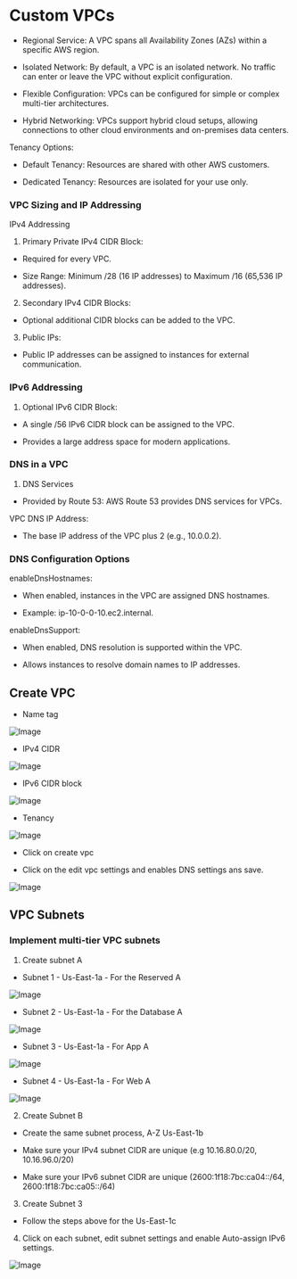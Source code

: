 # Custom VPCs

- Regional Service: A VPC spans all Availability Zones (AZs) within a specific AWS region.

- Isolated Network: By default, a VPC is an isolated network. No traffic can enter or leave the VPC without explicit configuration.

- Flexible Configuration: VPCs can be configured for simple or complex multi-tier architectures.

- Hybrid Networking: VPCs support hybrid cloud setups, allowing connections to other cloud environments and on-premises data centers.

Tenancy Options:

- Default Tenancy: Resources are shared with other AWS customers.

- Dedicated Tenancy: Resources are isolated for your use only.


### VPC Sizing and IP Addressing

IPv4 Addressing

1. Primary Private IPv4 CIDR Block:

- Required for every VPC.

- Size Range: Minimum /28 (16 IP addresses) to Maximum /16 (65,536 IP addresses).

2. Secondary IPv4 CIDR Blocks:

- Optional additional CIDR blocks can be added to the VPC.

3. Public IPs:

- Public IP addresses can be assigned to instances for external communication.

### IPv6 Addressing

1. Optional IPv6 CIDR Block:

- A single /56 IPv6 CIDR block can be assigned to the VPC.

- Provides a large address space for modern applications.

### DNS in a VPC

1. DNS Services

- Provided by Route 53: AWS Route 53 provides DNS services for VPCs.

VPC DNS IP Address:

- The base IP address of the VPC plus 2 (e.g., 10.0.0.2).

### DNS Configuration Options

enableDnsHostnames:

- When enabled, instances in the VPC are assigned DNS hostnames.

- Example: ip-10-0-0-10.ec2.internal.

enableDnsSupport:

- When enabled, DNS resolution is supported within the VPC.

- Allows instances to resolve domain names to IP addresses.


## Create VPC

- Name tag

![Image](https://github.com/user-attachments/assets/f988ff37-ba8f-4665-a153-31a45019c7d7)

- IPv4 CIDR

![Image](https://github.com/user-attachments/assets/652eca1b-7763-45e9-933e-6e6604047db5)

- IPv6 CIDR block

![Image](https://github.com/user-attachments/assets/a409a8c5-2611-4120-9fe0-b843f8af3e7f)

- Tenancy

![Image](https://github.com/user-attachments/assets/a17ba613-ee33-4924-be68-3079cbdfa4b1)

- Click on create vpc


- Click on the edit vpc settings and enables DNS settings ans save.

![Image](https://github.com/user-attachments/assets/4496e099-061c-44be-b139-059cb3ac9957)


## VPC Subnets 

### Implement multi-tier VPC subnets 

1. Create subnet A

- Subnet 1 - Us-East-1a - For the Reserved A

![Image](https://github.com/user-attachments/assets/1d00f5ac-65ff-40fd-8629-e06ba598e53d)

- Subnet 2 - Us-East-1a - For the Database A

![Image](https://github.com/user-attachments/assets/b7fdfc9a-0fdc-4d86-9a6d-1261fb056e9f)

- Subnet 3 - Us-East-1a - For App A

![Image](https://github.com/user-attachments/assets/2fc436b1-73f4-4ab3-87ca-3e930f19397d)

- Subnet 4 - Us-East-1a -  For Web A

![Image](https://github.com/user-attachments/assets/72b0d203-b83a-44ce-8f71-94be05baf603)


2. Create Subnet B

- Create the same subnet process, A-Z Us-East-1b

- Make sure your IPv4 subnet CIDR are unique (e.g 10.16.80.0/20, 10.16.96.0/20)

- Make sure your IPv6 subnet CIDR are unique (2600:1f18:7bc:ca04::/64, 2600:1f18:7bc:ca05::/64)


3. Create Subnet 3

- Follow the steps above for the Us-East-1c


4. Click on each subnet, edit subnet settings and enable Auto-assign IPv6 settings. 

![Image](https://github.com/user-attachments/assets/874dd866-e13f-4f6d-9076-c037fa0ebeb3)










